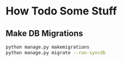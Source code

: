 # How Todo Some Stuff
## Make DB Migrations
```bash
python manage.py makemigrations
python manage.py migrate --run-syncdb
```